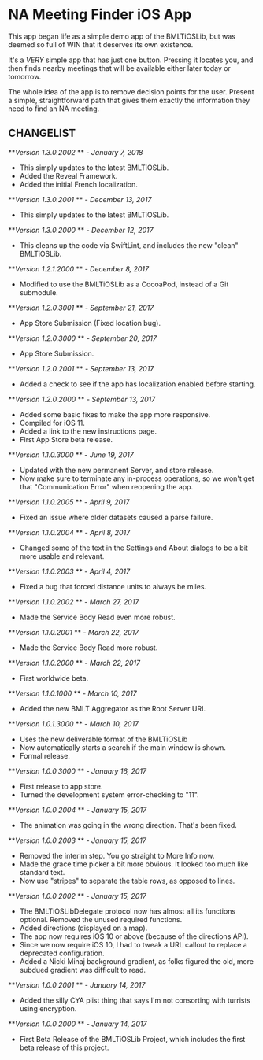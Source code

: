 NA Meeting Finder iOS App
=========================

This app began life as a simple demo app of the BMLTiOSLib, but was deemed so full of WIN that it deserves its own existence.

It's a *VERY* simple app that has just one button. Pressing it locates you, and then finds nearby meetings that will be available either later today or tomorrow.

The whole idea of the app is to remove decision points for the user. Present a simple, straightforward path that gives them exactly the information they need to find an NA meeting.

CHANGELIST
----------
***Version 1.3.0.2002* ** *- January 7, 2018*

- This simply updates to the latest BMLTiOSLib.
- Added the Reveal Framework.
- Added the initial French localization.

***Version 1.3.0.2001* ** *- December 13, 2017*

- This simply updates to the latest BMLTiOSLib.

***Version 1.3.0.2000* ** *- December 12, 2017*

- This cleans up the code via SwiftLint, and includes the new "clean" BMLTiOSLib.

***Version 1.2.1.2000* ** *- December 8, 2017*

- Modified to use the BMLTiOSLib as a CocoaPod, instead of a Git submodule.

***Version 1.2.0.3001* ** *- September 21, 2017*

- App Store Submission (Fixed location bug).

***Version 1.2.0.3000* ** *- September 20, 2017*

- App Store Submission.

***Version 1.2.0.2001* ** *- September 13, 2017*

- Added a check to see if the app has localization enabled before starting.

***Version 1.2.0.2000* ** *- September 13, 2017*

- Added some basic fixes to make the app more responsive.
- Compiled for iOS 11.
- Added a link to the new instructions page.
- First App Store beta release.

***Version 1.1.0.3000* ** *- June 19, 2017*

- Updated with the new permanent Server, and store release.
- Now make sure to terminate any in-process operations, so we won't get that "Communication Error" when reopening the app.

***Version 1.1.0.2005* ** *- April 9, 2017*

- Fixed an issue where older datasets caused a parse failure.

***Version 1.1.0.2004* ** *- April 8, 2017*

- Changed some of the text in the Settings and About dialogs to be a bit more usable and relevant.

***Version 1.1.0.2003* ** *- April 4, 2017*

- Fixed a bug that forced distance units to always be miles.

***Version 1.1.0.2002* ** *- March 27, 2017*

- Made the Service Body Read even more robust.

***Version 1.1.0.2001* ** *- March 22, 2017*

- Made the Service Body Read more robust.

***Version 1.1.0.2000* ** *- March 22, 2017*

- First worldwide beta.

***Version 1.1.0.1000* ** *- March 10, 2017*

- Added the new BMLT Aggregator as the Root Server URI.

***Version 1.0.1.3000* ** *- March 10, 2017*

- Uses the new deliverable format of the BMLTiOSLib
- Now automatically starts a search if the main window is shown.
- Formal release.

***Version 1.0.0.3000* ** *- January 16, 2017*

- First release to app store.
- Turned the development system error-checking to "11".

***Version 1.0.0.2004* ** *- January 15, 2017*

- The animation was going in the wrong direction. That's been fixed.

***Version 1.0.0.2003* ** *- January 15, 2017*

- Removed the interim step. You go straight to More Info now.
- Made the grace time picker a bit more obvious. It looked too much like standard text.
- Now use "stripes" to separate the table rows, as opposed to lines.

***Version 1.0.0.2002* ** *- January 15, 2017*

- The BMLTiOSLibDelegate protocol now has almost all its functions optional. Removed the unused required functions.
- Added directions (displayed on a map).
- The app now requires iOS 10 or above (because of the directions API).
- Since we now require iOS 10, I had to tweak a URL callout to replace a deprecated configuration.
- Added a Nicki Minaj background gradient, as folks figured the old, more subdued gradient was difficult to read.

***Version 1.0.0.2001* ** *- January 14, 2017*

- Added the silly CYA plist thing that says I'm not consorting with turrists using encryption.

***Version 1.0.0.2000* ** *- January 14, 2017*

- First Beta Release of the BMLTiOSLib Project, which includes the first beta release of this project.
